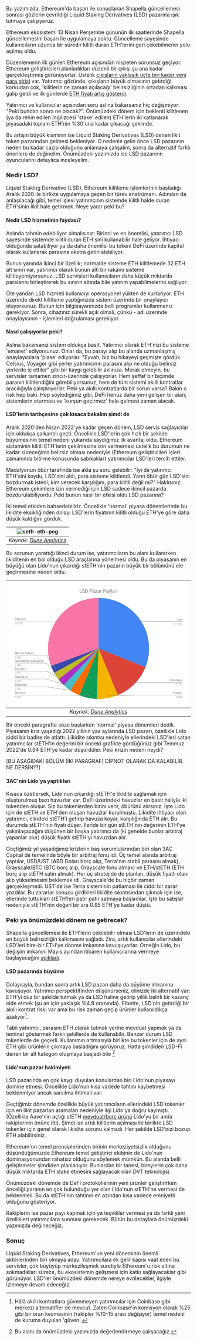 Bu yazımızda, Ethereum'da başarı ile sonuçlanan Shapella güncellemesi sonrası gözlerin çevrildiği Liquid Staking Derivatives (LSD) pazarına ışık tutmaya çalışıyoruz. 

Ethereum ekosistemi 13 Nisan Perşembe gününün ilk saatlerinde Shapella güncellemesini başarı ile uygulamaya soktu. Güncelleme sayesinde kullanıcıların uzunca bir süredir kilitli duran ETH'lerini geri çekebilmenin yolu açılmış oldu. 

Düzenlemenin ilk günleri Ethereum açısından nispeten sorunsuz geçiyor. Ethereum geliştiricileri planladıkları düzenli bir çıkışı şu ana kadar gerçekleştirmiş görünüyorlar. Üstelik [çıkışların yaklaşık üçte biri kadar yeni para girişi](https://token.unlocks.app/ethereum-shanghai) var. Yatırımcı gözünde, çıkışların büyük olmasının getirdiği korkudan çok, 'kilitlerin ne zaman açılacağı' belirsizliğinin ortadan kalkması galip geldi ve ilk günlerde [ETH fiyatı artış gösterdi](https://www.coingecko.com/en/coins/ethereum).

Yatırımcı ve kullanıcılar açısından soru aslına bakarsanız hiç değişmiyor: "Peki bundan sonra ne olacak?". Önümüzdeki dönem için beklenti kilitlenen (ya da rehin edilen ingilizcesi 'stake' edilen) ETH'lerin iki katlanarak piyasadaki toplam ETH'nin %30'una kadar çıkacağı şeklinde.

Bu artışın büyük kısmının ise Liquid Staking Derivatives (LSD) denen likit token pazarından gelmesi bekleniyor. O nedenle gelin önce LSD pazarının neden bu kadar cazip olduğunu anlamaya çalışalım, sonra da alternatif farklı önerilere de değinelim. Önümüzdeki yazımızda ise LSD pazarının oyuncularını detaylıca inceleyelim. 

### Nedir LSD?
Liquid Staking Derivative (LSD), Ethereum kilitleme işlemlerinin başladığı Aralık 2020 ile birlikte uygulamaya geçen bir türev enstrümanı. Adından da anlaşılacağı gibi, temel işlevi yatırımcının sistemde kilitli halde duran ETH'sinin likit hale getirmek. Neye yarar peki bu?

#### Nedir LSD hizmetinin faydası?

Aslında tahmin edebiliyor olmalısınız: Birinci ve en önemlisi, yatırımcı LSD sayesinde sistemde kilitli duran ETH'sini kullanabilir hale geliyor. İhtiyacı olduğunda satabiliyor ya da daha önemlisi bu tokeni DeFi üzerinde kapital olarak kullanarak parasına ekstra getiri alabiliyor.

Bunun yanında ikinci bir özellik; normalde sisteme ETH kilitlemede 32 ETH alt sınırı var, yatırımcı olarak bunun altı bir rakamı sisteme kilitleyemiyorsunuz. LSD servisleri kullanıcıların daha küçük miktarda paralarını birleştirerek bu sınırın altında bile yatırım yapabilmelerini sağlıyor.

Öte yandan LSD hizmeti kullanıcıyı operasyonel yükten de kurtarıyor. ETH üzerinde direkt kilitleme yaptığınızda sistem üzerinde bir onaylayıcı oluyorsunuz. Bunun için bilgisayarınızda belli programlar kullanmanız gerekiyor. Sonra, cihazınız sürekli açık olmalı, çünkü - adı üzerinde onaylayıcının - işlemleri doğrulaması gerekiyor. 

#### Nasıl çalışıyorlar peki?

Aslına bakarsanız sistem oldukça basit. Yatırımcı olarak ETH'nizi bu sisteme 'emanet' ediyorsunuz. Onlar da, bu parayı alıp bu alanda uzmanlaşmış onaylayıcılara 'plase' ediyorlar. "Eyvah, biz bu hikayeyi geçmişte gördük. Celsius, Voyager gibi yerler yatırımcının parasını alıp ne olduğu belirsiz yerlerde iç ettiler" gibi bir kaygı gelebilir aklınıza. Merak etmeyin, bu servisler tamamen zincir-üzerinde çalışıyorlar. Hem şeffaf bir biçimde paranın kilitlendiğini görebiliyorsunuz, hem de tüm sistemi akıllı kontratlar aracılığıyla çalıştırıyorlar. Peki ya akıllı kontratlarda bir sorun varsa? Bakın o risk hep baki. Hep söylediğimiz gibi, DeFi henüz daha yeni gelişen bir alan; sistemlerin oturması ve 'kurşun geçirmez' hale gelmesi zaman alacak. 

#### LSD'lerin tarihçesine çok kısaca bakalım şimdi de

Aralık 2020'den Nisan 2022'ye kadar geçen dönem, LSD servis sağlayıcılar için oldukça çalkantılı geçti. Öncelikle LSD'lerin çok hızlı bir şekilde büyümesinin temel nedeni yukarıda saydığımız ilk avantaj oldu. Ethereum sisteminin kilitli ETH'lerin çekilmesine izin vermemesi üstelik bu durumun ne kadar süreceğinin belirsiz olması nedeniyle (Ethereum geliştiricileri işleri zamanında bitirme konusunda sabıkalılar) yatırımcılar LSD'leri tercih ettiler. 

Madalyonun öbür tarafında ise akla şu soru gelebilir: "İyi de yatırımcı ETH'sini koydu, LSD'sini aldı, para sisteme kilitlendi. Yarın öbür gün LSD'sini bozdurmak istedi; kim verecek karşılığını, para kilitli değil mi?" Haklısınız. Ethereum çekimlere izin vermediği için LSD sadece ikincil pazarda bozdurulabiliyordu. Peki bunun nasıl bir etkisi oldu LSD pazarına?

İki temel etkiden bahsedebiliriz. Öncelikle 'normal' piyasa dönemlerinde bu likidite eksikliğinden dolayı LSD'lerin fiyatının kilitli olduğu ETH'ye göre daha düşük kaldığını gördük. 

| ![seth-eth-peg](/assets/)|
|:--:| 
| *Kaynak: [Dune Analytics](https://dune.com/LidoAnalytical/Curve-ETHstETH)*|

Bu sorunun yarattığı ikinci durum ise, yatırımcıların bu alanı kullanırken likiditenin en bol olduğu LSD araçlarına yönelmesi oldu. Bu da piyasanın en büyüğü olan Lido'nun çıkardığı stETH'nin pazarın büyük bir bölümünü ele geçirmesine neden oldu. 

|![lsd-pazar-paylari](/assets/LSD-pazar-paylari_v1.png)|
|:--:| 
| *Kaynak: [Dune Analytics](https://dune.com/hildobby/eth2-staking)*|

Bir önceki paragrafta söze başlarken 'normal' piyasa dönemleri dedik. Piyasanın kriz yaşadığı 2022 yılının yaz aylarında LSD pazarı, özellikle Lido ciddi bir badire de atlattı. Likidite sıkıntısı nedeniyle ellerindeki LSD'leri satan yatırımcılar stETH'in değerini bir önceki grafikte gördüğünüz gibi Temmuz 2022'de 0.94 ETH'ye kadar düşürdüler. Peki krizin nedeni neydi?

[BU AŞAĞIDAKİ BÖLÜM (İKİ PARAGRAF) DİPNOT OLARAK DA KALABİLİR. NE DERSİN??]

#### 3AC'nin Lido'ya yaptıkları

Kısaca özetlersek, Lido'nun çıkardığı stETH'e likidite sağlamak için oluşturulmuş bazı havuzlar var. DeFi üzerindeki havuzlar en basit haliyle iki tokenden oluşur. Siz bu tokenlerden birini verir, öbürünü alırsınız. İşte Lido için de stETH ve ETH'den oluşan havuzlar kurulmuştu. Likidite ihtiyacı olan yatırımcı, elindeki stETH'i getirip havuza koyar, karşılığında ETH alır. Bu durumda stETH'nin fiyatı düşer. İleride bir gün stETH'nin değerinin ETH'ye yakınlaşacağını düşünen bir başka yatırımcı da (ki genelde bunlar arbitraj yapanlar olur) düşük fiyatlı stETH'yi havuzdan alır. 

Geçtiğimiz yıl yaşadığımız krizlerin baş sorumlularından biri olan 3AC Capital de temelinde böyle bir arbitraj fonu idi. Üç temel alanda arbitraj yaptılar, USD/UST (ABD Doları borç alıp, Terra'nın stabil parasını almak), Grayscale/BTC (BTC borç alıp, Grayscale fonu almak) ve ETH/stETH (ETH borç alıp stETH satın almak). Her üç stratejide de planları, düşük fiyatlı olanı alıp yükselmesini beklemek idi. Grayscale'de bu hiçbir zaman gerçekleşmedi. UST'de ise Terra sisteminin patlaması ile ciddi bir zarar yazdılar. Bu zararlar sonucu girdikleri likidite sıkıntısından çıkmak için ise, ellerinde tuttukları stETH'leri patır patır satmaya başladılar. İşte bu satışlar nedeniyle stETH'nin değeri bir ara 0.95 ETH'ye kadar düştü.

### Peki ya önümüzdeki dönem ne getirecek?
Shapella güncellemesi ile ETH'lerin çekilebilir olması LSD'lerin de üzerindeki en büyük belirsizliğin kalkmasını sağladı. Zira, artık kullanıcılar ellerindeki LSD'leri bire-bir ETH'ye dönme imkanına kavuşuyorlar. Örneğin Lido, bu değişim imkanını Mayıs ayından itibaren kullanıcılarına vermeye başlayacağını [açıkladı](https://blog.lido.fi/ethereum-shapella-overview-faq/). 

#### LSD pazarında büyüme

Dolayısıyla, bundan sonra artık LSD pazarı daha da büyüme imkanına kavuşuyor. Yatırımcı perspektifinden düşünürseniz, elinizde iki alternatif var: ETH'yi düz bir şekilde tutmak ya da LSD haline getirip yıllık belirli bir kazanç elde etmek (şu an için yaklaşık %4.9 oranında). Elbette, LSD'nin getirdiği bir akıllı kontrat riski var ama bu risk zaman geçip ürünler kullanıldıkça azalıyor[^2]. 

Tabii yatırımcı, parasını ETH olarak tutmak yerine mevduat yapmak ya da teminat göstermek farklı şekillerde de kullanabilir. Benzer durum LSD tokenlerde de geçerli. Kullanımın artmasıyla birlikte bu tokenler için de aynı ETH gibi ürünlerin çıkmaya başladığını görüyoruz. Hatta şimdiden LSD-Fi denen bir alt kategori oluşmaya başladı bile [^1]

#### Lido'nun pazar hakimiyeti

LSD pazarında en çok kaygı duyulan konulardan biri Lido'nun piyasayı domine etmesi. Öncelikle Lido'nun kısa vadede tahtını kaybetmesi beklenmiyor ancak sarsılma ihtimali var. 

Geçtiğimiz dönemde özellikle büyük yatırımcıların ellerindeki LSD tokenler için en likit pazarları aramaları nedeniyle ilgi Lido'ya doğru kaymıştı. (Özellikle Aave'nin açtığı stETH [mevduat/borç ürünü](https://dune.com/LidoAnalytical/Integration-Lido-Aave) Lido'yu bir anda rakiplerinin önüne itti). Şimdi ise artık kilitlerin açılması ile birlikte LSD tokenler için genel olarak likidite sorunu kalmadı. Her şekilde LSD'nizi bozup ETH alabilirsiniz. 

Ethereum'un temel prensiplerinden birinin merkeziyetsizlik olduğunu düşündüğümüzde Ethereum temel geliştirici ekibinin de Lido'nun dominasyonundan rahatsız olduğunu söylemek mümkün. Bu alanda belli geliştirmeler şimdiden planlanıyor. Bunlardan bir tanesi, bireylerin çok daha düşük miktarda ETH stake etmesini sağlayacak olan DVT teknolojisi.

Önümüzdeki dönemde de DeFi protokollerinin yeni ürünler geliştirirken önceliği paranın en çok bulunduğu yer olan Lido'nun stETH'ne vermesi de beklenmeli. Bu da stETH'nin tahtının en azından kısa vadede emniyetli olduğunu gösteriyor.  

Rakiplerin ise pazar payı kapmak için ya teşvikler vermesi ya da farklı yeni özellikleri yatırımcılara sunması gerekecek. Bütün bu detaylara önümüzdeki yazımızda değineceğiz. 

### Sonuç 

Liquid Staking Derivatives, Ethereum'un yeni döneminin önemli aktörlerinden biri olmaya aday. Yatırımcılara ek gelir kapısı vaat eden bu servisler, çok büyüyüp merkezileşmek suretiyle Ethereum'u risk altına sokmadıkları sürece, bu ekosistemin gelişmesi için katkı sağlayacaklar gibi görünüyor. LSD'ler önümüzdeki dönemde nereye evrilecekler, ilgiyle izlemeye devam edeceğiz. 



[^1]: Bu alanı da önümüzdeki yazımızda değerlendirmeye çalışacağız. 

[^2]: Hâlâ akıllı kontratlara güvenmeyen yatırımcılar için Coinbase gibi merkezi alternatifler de mevcut. Zaten Coinbase'in komisyon olarak %25 gibi bir oran kesmesinin (rakipler %10-15 arası değişiyor) temel nedeni de kuruma duyulan 'güven'. 
